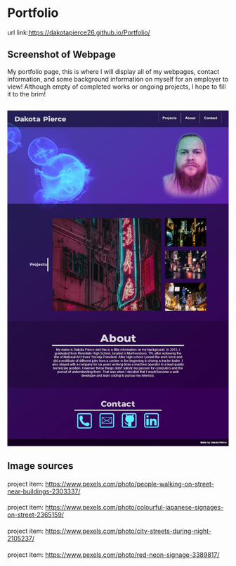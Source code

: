 # Portfolio
url link:https://dakotapierce26.github.io/Portfolio/

## Screenshot of Webpage
My portfolio page, this is where I will display all of my webpages, contact information, and some background information on myself for an employer to view! Although empty of completed works or ongoing projects, I hope to fill it to the brim!
##
![Alt Text](https://github.com/dakotapierce26/Portfolio/blob/master/assets/images/webpage-screenshot.jpg)

## Image sources
####
project item: https://www.pexels.com/photo/people-walking-on-street-near-buildings-2303337/
####
project item: https://www.pexels.com/photo/colourful-japanese-signages-on-street-2365159/
####
project item: https://www.pexels.com/photo/city-streets-during-night-2105237/
####
project item: https://www.pexels.com/photo/red-neon-signage-3389817/
